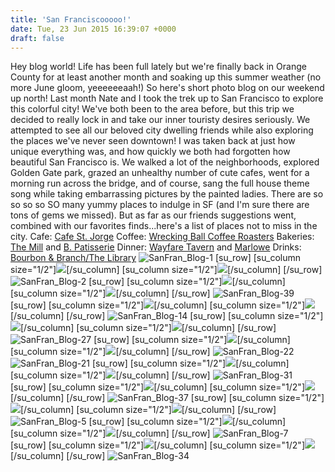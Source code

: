 ```yaml
---
title: 'San Franciscooooo!'
date: Tue, 23 Jun 2015 16:39:07 +0000
draft: false
---
```


Hey blog world! Life has been full lately but we're finally back in Orange County for at least another month and soaking up this summer weather (no more June gloom, yeeeeeeaah!) So here's short photo blog on our weekend up north! Last month Nate and I took the trek up to San Francisco to explore this colorful city! We've both been to the area before, but this trip we decided to really lock in and take our inner touristy desires seriously. We attempted to see all our beloved city dwelling friends while also exploring the places we've never seen downtown! I was taken back at just how unique everything was, and how quickly we both had forgotten how beautiful San Francisco is. We walked a lot of the neighborhoods, explored Golden Gate park, grazed an unhealthy number of cute cafes, went for a morning run across the bridge, and of course, sang the full house theme song while taking embarrassing pictures by the painted ladies. There are so so so so SO many yummy places to indulge in SF (and I'm sure there are tons of gems we missed). But as far as our friends suggestions went, combined with our favorites finds...here's a list of places not to miss in the city. Cafe: [Cafe St. Jorge](http://www.cafestjorge.com/) Coffee: [Wrecking Ball Coffee Roasters](http://www.wreckingballcoffee.com/) Bakeries: [The Mill](http://www.themillsf.com/#about) and [B. Patisserie](http://bpatisserie.com/) Dinner: [Wayfare Tavern](http://wayfaretavern.com/) and [Marlowe](http://marlowesf.com/) Drinks: [Bourbon & Branch/The Library](http://www.bourbonandbranch.com/) ![SanFran_Blog-1](http://djh82r8xhqebh.cloudfront.net/uploads/2015/06/SanFran_Blog-1.jpg) \[su\_row\] \[su\_column size="1/2"\]![](http://djh82r8xhqebh.cloudfront.net/uploads/2015/06/SanFran_Blog-32.jpg)\[/su\_column\] \[su\_column size="1/2"\]![](http://djh82r8xhqebh.cloudfront.net/uploads/2015/06/SanFran_Blog-3.jpg)\[/su\_column\] \[/su\_row\] ![SanFran_Blog-2](http://djh82r8xhqebh.cloudfront.net/uploads/2015/06/SanFran_Blog-2.jpg) \[su\_row\] \[su\_column size="1/2"\]![](http://djh82r8xhqebh.cloudfront.net/uploads/2015/06/SanFran_Blog-41.jpg)\[/su\_column\] \[su\_column size="1/2"\]![](http://djh82r8xhqebh.cloudfront.net/uploads/2015/06/SanFran_Blog-40.jpg)\[/su\_column\] \[/su\_row\] ![SanFran_Blog-39](http://djh82r8xhqebh.cloudfront.net/uploads/2015/06/SanFran_Blog-39.jpg) \[su\_row\] \[su\_column size="1/2"\]![](http://djh82r8xhqebh.cloudfront.net/uploads/2015/06/SanFran_Blog-17.jpg)\[/su\_column\] \[su\_column size="1/2"\]![](http://djh82r8xhqebh.cloudfront.net/uploads/2015/06/SanFran_Blog-19.jpg)\[/su\_column\] \[/su\_row\] ![SanFran_Blog-14](http://djh82r8xhqebh.cloudfront.net/uploads/2015/06/SanFran_Blog-14.jpg) \[su\_row\] \[su\_column size="1/2"\]![](http://djh82r8xhqebh.cloudfront.net/uploads/2015/06/SanFran_Blog-20.jpg)\[/su\_column\] \[su\_column size="1/2"\]![](http://djh82r8xhqebh.cloudfront.net/uploads/2015/06/SanFran_Blog-15.jpg)\[/su\_column\] \[/su\_row\] ![SanFran_Blog-27](http://djh82r8xhqebh.cloudfront.net/uploads/2015/06/SanFran_Blog-27.jpg) \[su\_row\] \[su\_column size="1/2"\]![](http://djh82r8xhqebh.cloudfront.net/uploads/2015/06/SanFran_Blog-25.jpg)\[/su\_column\] \[su\_column size="1/2"\]![](http://djh82r8xhqebh.cloudfront.net/uploads/2015/06/SanFran_Blog-28.jpg)\[/su\_column\] \[/su\_row\] ![SanFran_Blog-22](http://djh82r8xhqebh.cloudfront.net/uploads/2015/06/SanFran_Blog-22.jpg) ![SanFran_Blog-21](http://djh82r8xhqebh.cloudfront.net/uploads/2015/06/SanFran_Blog-21.jpg) \[su\_row\] \[su\_column size="1/2"\]![](http://djh82r8xhqebh.cloudfront.net/uploads/2015/06/SanFran_Blog-29.jpg)\[/su\_column\] \[su\_column size="1/2"\]![](http://djh82r8xhqebh.cloudfront.net/uploads/2015/06/SanFran_Blog-30.jpg)\[/su\_column\] \[/su\_row\] ![SanFran_Blog-31](http://djh82r8xhqebh.cloudfront.net/uploads/2015/06/SanFran_Blog-31.jpg) \[su\_row\] \[su\_column size="1/2"\]![](http://djh82r8xhqebh.cloudfront.net/uploads/2015/06/SanFran_Blog-38.jpg)\[/su\_column\] \[su\_column size="1/2"\]![](http://djh82r8xhqebh.cloudfront.net/uploads/2015/06/SanFran_Blog-36.jpg)\[/su\_column\] \[/su\_row\] ![SanFran_Blog-37](http://djh82r8xhqebh.cloudfront.net/uploads/2015/06/SanFran_Blog-37.jpg) \[su\_row\] \[su\_column size="1/2"\]![](http://djh82r8xhqebh.cloudfront.net/uploads/2015/06/SanFran_Blog-35.jpg)\[/su\_column\] \[su\_column size="1/2"\]![](http://djh82r8xhqebh.cloudfront.net/uploads/2015/06/SanFran_Blog-26.jpg)\[/su\_column\] \[/su\_row\] ![SanFran_Blog-5](http://djh82r8xhqebh.cloudfront.net/uploads/2015/06/SanFran_Blog-5.jpg) \[su\_row\] \[su\_column size="1/2"\]![](http://djh82r8xhqebh.cloudfront.net/uploads/2015/06/SanFran_Blog-4.jpg)\[/su\_column\] \[su\_column size="1/2"\]![](http://djh82r8xhqebh.cloudfront.net/uploads/2015/06/SanFran_Blog-8.jpg)\[/su\_column\] \[/su\_row\] ![SanFran_Blog-7](http://djh82r8xhqebh.cloudfront.net/uploads/2015/06/SanFran_Blog-7.jpg) \[su\_row\] \[su\_column size="1/2"\]![](http://djh82r8xhqebh.cloudfront.net/uploads/2015/06/SanFran_Blog-10.jpg)\[/su\_column\] \[su\_column size="1/2"\]![](http://djh82r8xhqebh.cloudfront.net/uploads/2015/06/SanFran_Blog-6.jpg)\[/su\_column\] \[/su\_row\] ![SanFran_Blog-34](http://djh82r8xhqebh.cloudfront.net/uploads/2015/06/SanFran_Blog-34.jpg)